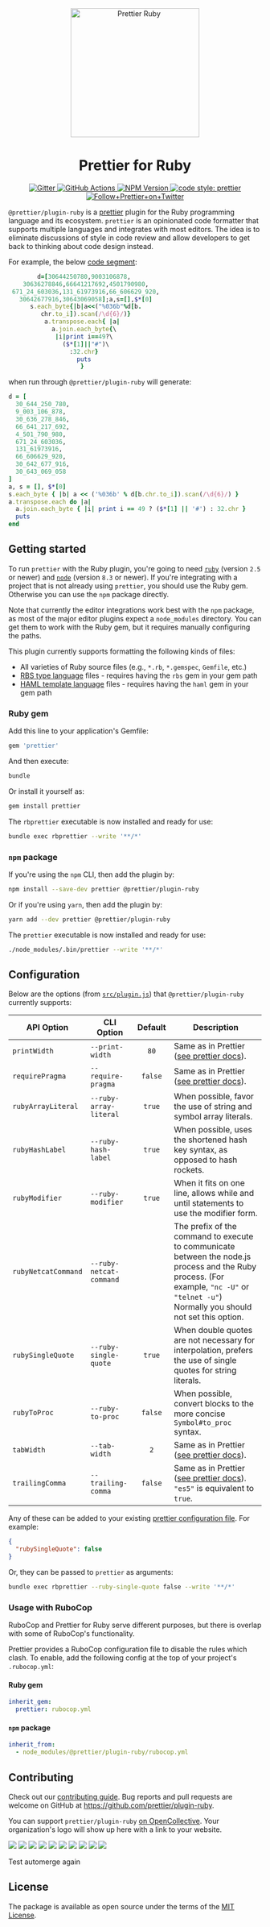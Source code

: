 <div align="center">
  <img alt="Prettier Ruby" height="256px" src="./docs/logo.png">
</div>

<h1 align="center">Prettier for Ruby</h1>

<p align="center">
  <a href="https://gitter.im/jlongster/prettier">
    <img alt="Gitter" src="https://img.shields.io/gitter/room/jlongster/prettier.svg?style=flat-square">
  </a>
  <a href="https://github.com/prettier/plugin-ruby/actions">
    <img alt="GitHub Actions" src="https://img.shields.io/github/workflow/status/prettier/plugin-ruby/Main?style=flat-square">
  </a>
  <a href="https://www.npmjs.com/package/@prettier/plugin-ruby">
    <img alt="NPM Version" src="https://img.shields.io/npm/v/@prettier/plugin-ruby.svg?style=flat-square">
  </a>
  <a href="#badge">
    <img alt="code style: prettier" src="https://img.shields.io/badge/code_style-prettier-ff69b4.svg?style=flat-square">
  </a>
  <a href="https://twitter.com/PrettierCode">
    <img alt="Follow+Prettier+on+Twitter" src="https://img.shields.io/twitter/follow/prettiercode.svg?label=follow+prettier&style=flat-square">
  </a>
</p>

`@prettier/plugin-ruby` is a [prettier](https://prettier.io/) plugin for the Ruby programming language and its ecosystem. `prettier` is an opinionated code formatter that supports multiple languages and integrates with most editors. The idea is to eliminate discussions of style in code review and allow developers to get back to thinking about code design instead.

For example, the below [code segment](http://www.rubyinside.com/advent2006/4-ruby-obfuscation.html):

<!-- prettier-ignore -->
```ruby
        d=[30644250780,9003106878,
    30636278846,66641217692,4501790980,
 671_24_603036,131_61973916,66_606629_920,
   30642677916,30643069058];a,s=[],$*[0]
      s.each_byte{|b|a<<("%036b"%d[b.
         chr.to_i]).scan(/\d{6}/)}
          a.transpose.each{ |a|
            a.join.each_byte{\
             |i|print i==49?\
               ($*[1]||"#")\
                 :32.chr}
                   puts
                    }
```

when run through `@prettier/plugin-ruby` will generate:

```ruby
d = [
  30_644_250_780,
  9_003_106_878,
  30_636_278_846,
  66_641_217_692,
  4_501_790_980,
  671_24_603036,
  131_61973916,
  66_606629_920,
  30_642_677_916,
  30_643_069_058
]
a, s = [], $*[0]
s.each_byte { |b| a << ('%036b' % d[b.chr.to_i]).scan(/\d{6}/) }
a.transpose.each do |a|
  a.join.each_byte { |i| print i == 49 ? ($*[1] || '#') : 32.chr }
  puts
end
```

## Getting started

To run `prettier` with the Ruby plugin, you're going to need [`ruby`](https://www.ruby-lang.org/en/documentation/installation/) (version `2.5` or newer) and [`node`](https://nodejs.org/en/download/) (version `8.3` or newer). If you're integrating with a project that is not already using `prettier`, you should use the Ruby gem. Otherwise you can use the `npm` package directly.

Note that currently the editor integrations work best with the `npm` package, as most of the major editor plugins expect a `node_modules` directory. You can get them to work with the Ruby gem, but it requires manually configuring the paths.

This plugin currently supports formatting the following kinds of files:

- All varieties of Ruby source files (e.g., `*.rb`, `*.gemspec`, `Gemfile`, etc.)
- [RBS type language](https://github.com/ruby/rbs) files - requires having the `rbs` gem in your gem path
- [HAML template language](https://haml.info/) files - requires having the `haml` gem in your gem path

### Ruby gem

Add this line to your application's Gemfile:

```ruby
gem 'prettier'
```

And then execute:

```bash
bundle
```

Or install it yourself as:

```bash
gem install prettier
```

The `rbprettier` executable is now installed and ready for use:

```bash
bundle exec rbprettier --write '**/*'
```

### `npm` package

If you're using the `npm` CLI, then add the plugin by:

```bash
npm install --save-dev prettier @prettier/plugin-ruby
```

Or if you're using `yarn`, then add the plugin by:

```bash
yarn add --dev prettier @prettier/plugin-ruby
```

The `prettier` executable is now installed and ready for use:

```bash
./node_modules/.bin/prettier --write '**/*'
```

## Configuration

Below are the options (from [`src/plugin.js`](src/plugin.js)) that `@prettier/plugin-ruby` currently supports:

| API Option          | CLI Option              | Default | Description                                                                                                                                                                              |
| ------------------- | ----------------------- | :-----: | ---------------------------------------------------------------------------------------------------------------------------------------------------------------------------------------- |
| `printWidth`        | `--print-width`         |  `80`   | Same as in Prettier ([see prettier docs](https://prettier.io/docs/en/options.html#print-width)).                                                                                         |
| `requirePragma`     | `--require-pragma`      | `false` | Same as in Prettier ([see prettier docs](https://prettier.io/docs/en/options.html#require-pragma)).                                                                                      |
| `rubyArrayLiteral`  | `--ruby-array-literal`  | `true`  | When possible, favor the use of string and symbol array literals.                                                                                                                        |
| `rubyHashLabel`     | `--ruby-hash-label`     | `true`  | When possible, uses the shortened hash key syntax, as opposed to hash rockets.                                                                                                           |
| `rubyModifier`      | `--ruby-modifier`       | `true`  | When it fits on one line, allows while and until statements to use the modifier form.                                                                                                    |
| `rubyNetcatCommand` | `--ruby-netcat-command` |         | The prefix of the command to execute to communicate between the node.js process and the Ruby process. (For example, `"nc -U"` or `"telnet -u"`) Normally you should not set this option. |
| `rubySingleQuote`   | `--ruby-single-quote`   | `true`  | When double quotes are not necessary for interpolation, prefers the use of single quotes for string literals.                                                                            |
| `rubyToProc`        | `--ruby-to-proc`        | `false` | When possible, convert blocks to the more concise `Symbol#to_proc` syntax.                                                                                                               |
| `tabWidth`          | `--tab-width`           |   `2`   | Same as in Prettier ([see prettier docs](https://prettier.io/docs/en/options.html#tab-width)).                                                                                           |
| `trailingComma`     | `--trailing-comma`      | `false` | Same as in Prettier ([see prettier docs](https://prettier.io/docs/en/options.html#trailing-comma)). `"es5"` is equivalent to `true`.                                                     |

Any of these can be added to your existing [prettier configuration
file](https://prettier.io/docs/en/configuration.html). For example:

```json
{
  "rubySingleQuote": false
}
```

Or, they can be passed to `prettier` as arguments:

```bash
bundle exec rbprettier --ruby-single-quote false --write '**/*'
```

### Usage with RuboCop

RuboCop and Prettier for Ruby serve different purposes, but there is overlap
with some of RuboCop's functionality.

Prettier provides a RuboCop configuration file to disable the rules which clash.
To enable, add the following config at the top of your project's `.rubocop.yml`:

#### Ruby gem

```yaml
inherit_gem:
  prettier: rubocop.yml
```

#### `npm` package

```yaml
inherit_from:
  - node_modules/@prettier/plugin-ruby/rubocop.yml
```

## Contributing

Check out our [contributing guide](CONTRIBUTING.md). Bug reports and pull requests are welcome on GitHub at https://github.com/prettier/plugin-ruby.

You can support `prettier/plugin-ruby` [on OpenCollective](https://opencollective.com/prettier-ruby/contribute). Your organization's logo will show up here with a link to your website.

<!-- prettier-ignore-start -->
<!-- markdownlint-disable -->
<a href="https://opencollective.com/prettier-ruby/organization/0/website"><img src="https://opencollective.com/prettier-ruby/organization/0/avatar.svg"></a>
<a href="https://opencollective.com/prettier-ruby/organization/1/website"><img src="https://opencollective.com/prettier-ruby/organization/1/avatar.svg"></a>
<a href="https://opencollective.com/prettier-ruby/organization/2/website"><img src="https://opencollective.com/prettier-ruby/organization/2/avatar.svg"></a>
<a href="https://opencollective.com/prettier-ruby/organization/3/website"><img src="https://opencollective.com/prettier-ruby/organization/3/avatar.svg"></a>
<a href="https://opencollective.com/prettier-ruby/organization/4/website"><img src="https://opencollective.com/prettier-ruby/organization/4/avatar.svg"></a>
<a href="https://opencollective.com/prettier-ruby/organization/5/website"><img src="https://opencollective.com/prettier-ruby/organization/5/avatar.svg"></a>
<a href="https://opencollective.com/prettier-ruby/organization/6/website"><img src="https://opencollective.com/prettier-ruby/organization/6/avatar.svg"></a>
<a href="https://opencollective.com/prettier-ruby/organization/7/website"><img src="https://opencollective.com/prettier-ruby/organization/7/avatar.svg"></a>
<a href="https://opencollective.com/prettier-ruby/organization/8/website"><img src="https://opencollective.com/prettier-ruby/organization/8/avatar.svg"></a>
<a href="https://opencollective.com/prettier-ruby/organization/9/website"><img src="https://opencollective.com/prettier-ruby/organization/9/avatar.svg"></a>

<!-- markdownlint-enable -->
<!-- prettier-ignore-end -->

Test automerge again

## License

The package is available as open source under the terms of the [MIT License](https://opensource.org/licenses/MIT).

